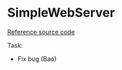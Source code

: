 # SimpleWebServer

[Reference source code](http://blog.abhijeetr.com/2010/04/very-simple-http-server-writen-in-c.html)

Task:
* Fix bug (Bao)